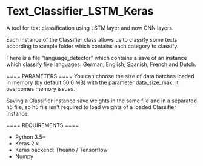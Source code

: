 # Text_Classifier_LSTM_Keras
A tool for text classification using LSTM layer and now CNN layers.

Each instance of the Classifier class allows us to classify some texts
according to sample folder which contains each category to classify.

There is a file "language_detector" which contains a save of an instance
which classify five languages: German, English, Spanish, French and Dutch.

==== PARAMETERS ====
You can choose the size of data batches loaded in memory (by default 50.0 MB)
with the parameter data_size_max. It overcomes memory issues.

Saving a Classifier instance save weights in the same file and in a separated h5 file,
so h5 file isn't required to load weights of a loaded Classifier instance.

==== REQUIREMENTS ====
- Python 3.5+
- Keras 2.x
- Keras backend: Theano / Tensorflow
- Numpy
